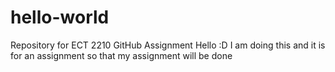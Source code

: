 # hello-world
Repository for ECT 2210 GitHub Assignment
Hello :D I am doing this and it is for an assignment so that my assignment will be done
